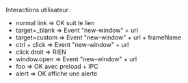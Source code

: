 Interactions utilisateur :

* normal link => OK suit le lien
* target=_blank => Event "new-window" + url
* target=custom => Event "new-window" + url + frameName
* ctrl + click => Event "new-window" + url
* click droit => RIEN
* window.open => Event "new-window" + url
* foo => OK avec preload + IPC
* alert => OK affiche une alerte
